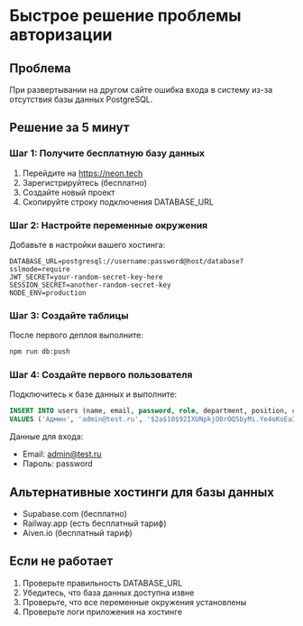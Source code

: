 # Быстрое решение проблемы авторизации

## Проблема
При развертывании на другом сайте ошибка входа в систему из-за отсутствия базы данных PostgreSQL.

## Решение за 5 минут

### Шаг 1: Получите бесплатную базу данных
1. Перейдите на https://neon.tech
2. Зарегистрируйтесь (бесплатно)
3. Создайте новый проект
4. Скопируйте строку подключения DATABASE_URL

### Шаг 2: Настройте переменные окружения
Добавьте в настройки вашего хостинга:

```
DATABASE_URL=postgresql://username:password@host/database?sslmode=require
JWT_SECRET=your-random-secret-key-here
SESSION_SECRET=another-random-secret-key
NODE_ENV=production
```

### Шаг 3: Создайте таблицы
После первого деплоя выполните:
```bash
npm run db:push
```

### Шаг 4: Создайте первого пользователя
Подключитесь к базе данных и выполните:
```sql
INSERT INTO users (name, email, password, role, department, position, created_at) 
VALUES ('Админ', 'admin@test.ru', '$2a$10$92IXUNpkjO0rOQ5byMi.Ye4oKoEa3Ro9llC/.og/at2.uheWG/igi', 'admin', 'ИТ', 'Администратор', NOW());
```

Данные для входа:
- Email: admin@test.ru  
- Пароль: password

## Альтернативные хостинги для базы данных
- Supabase.com (бесплатно)
- Railway.app (есть бесплатный тариф)
- Aiven.io (бесплатный тариф)

## Если не работает
1. Проверьте правильность DATABASE_URL
2. Убедитесь, что база данных доступна извне
3. Проверьте, что все переменные окружения установлены
4. Проверьте логи приложения на хостинге